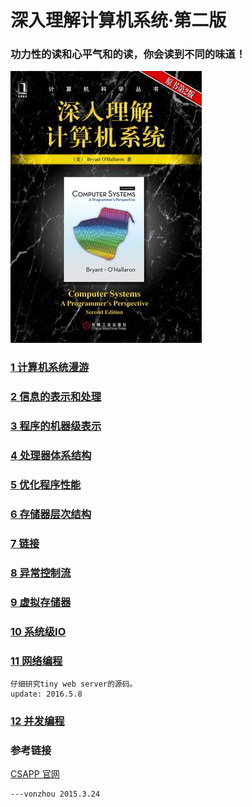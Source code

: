 #  深入理解计算机系统·第二版


### 功力性的读和心平气和的读，你会读到不同的味道！ 

![](csapp.jpg)


### [1 计算机系统漫游](chapter01)

### [2 信息的表示和处理](https://github.com/vonzhou/CSAPP/tree/master/chapter02#2-信息的表示和处理)

### [3 程序的机器级表示](chapter03)

### [4 处理器体系结构](chapter04)

### [5 优化程序性能](chapter05)
### [6 存储器层次结构](chapter06)
### [7 链接](chapter07)
### [8 异常控制流](chapter8)
### [9 虚拟存储器](chapter09)
### [10 系统级IO](chapter10)
### [11 网络编程](chapter11)

	仔细研究tiny web server的源码。
	update: 2016.5.8

	
### [12 并发编程](chapter12)

### 参考链接
[CSAPP 官网](http://csapp.cs.cmu.edu/public/students.html)

	---vonzhou 2015.3.24


	


